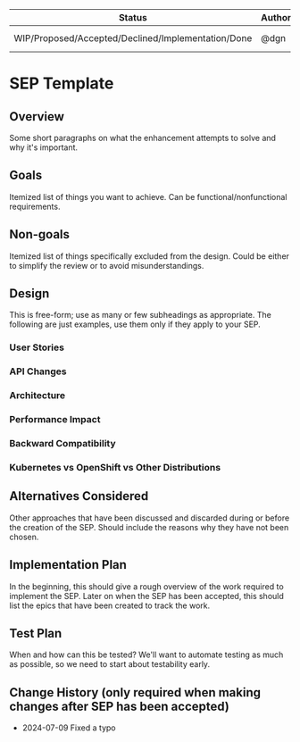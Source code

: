 |Status                                             | Authors      | Created    | 
|---------------------------------------------------|--------------|------------|
|WIP/Proposed/Accepted/Declined/Implementation/Done | @dgn         | 2024-07-09 |

# SEP Template

## Overview
Some short paragraphs on what the enhancement attempts to solve and why it's important.

## Goals
Itemized list of things you want to achieve. Can be functional/nonfunctional requirements.

## Non-goals
Itemized list of things specifically excluded from the design. Could be either to simplify the review or to avoid misunderstandings.

## Design
This is free-form; use as many or few subheadings as appropriate. The following are just examples, use them only if they apply to your SEP.

### User Stories

### API Changes

### Architecture

### Performance Impact

### Backward Compatibility

### Kubernetes vs OpenShift vs Other Distributions

## Alternatives Considered
Other approaches that have been discussed and discarded during or before the creation of the SEP. Should include the reasons why they have not been chosen.

## Implementation Plan
In the beginning, this should give a rough overview of the work required to implement the SEP. Later on when the SEP has been accepted, this should list the epics that have been created to track the work.

## Test Plan
When and how can this be tested? We'll want to automate testing as much as possible, so we need to start about testability early.

## Change History (only required when making changes after SEP has been accepted)
* 2024-07-09 Fixed a typo
